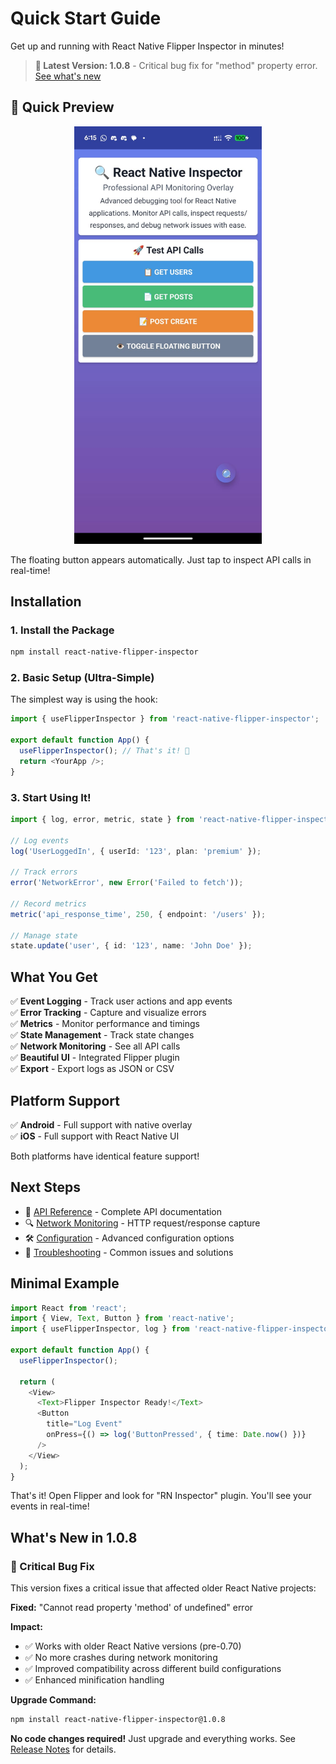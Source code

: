 # Quick Start Guide

Get up and running with React Native Flipper Inspector in minutes!

> **🎉 Latest Version: 1.0.8** - Critical bug fix for "method" property error. [See what's new](#whats-new-in-108)

## 📸 Quick Preview

<div align="center">
  <img src="../screenshots/floating-button.jpeg" width="300" alt="Floating Inspector Button">
</div>

The floating button appears automatically. Just tap to inspect API calls in real-time!

## Installation

### 1. Install the Package

```bash
npm install react-native-flipper-inspector
```

### 2. Basic Setup (Ultra-Simple)

The simplest way is using the hook:

```typescript
import { useFlipperInspector } from 'react-native-flipper-inspector';

export default function App() {
  useFlipperInspector(); // That's it! 🚀
  return <YourApp />;
}
```

### 3. Start Using It!

```typescript
import { log, error, metric, state } from 'react-native-flipper-inspector';

// Log events
log('UserLoggedIn', { userId: '123', plan: 'premium' });

// Track errors
error('NetworkError', new Error('Failed to fetch'));

// Record metrics
metric('api_response_time', 250, { endpoint: '/users' });

// Manage state
state.update('user', { id: '123', name: 'John Doe' });
```

## What You Get

✅ **Event Logging** - Track user actions and app events  
✅ **Error Tracking** - Capture and visualize errors  
✅ **Metrics** - Monitor performance and timings  
✅ **State Management** - Track state changes  
✅ **Network Monitoring** - See all API calls  
✅ **Beautiful UI** - Integrated Flipper plugin  
✅ **Export** - Export logs as JSON or CSV  

## Platform Support

✅ **Android** - Full support with native overlay  
✅ **iOS** - Full support with React Native UI  

Both platforms have identical feature support!

## Next Steps

- 📖 [API Reference](./api-reference.md) - Complete API documentation
- 🔍 [Network Monitoring](./network-monitoring.md) - HTTP request/response capture
- 🛠️ [Configuration](./configuration.md) - Advanced configuration options
- 🚨 [Troubleshooting](./troubleshooting.md) - Common issues and solutions

## Minimal Example

```typescript
import React from 'react';
import { View, Text, Button } from 'react-native';
import { useFlipperInspector, log } from 'react-native-flipper-inspector';

export default function App() {
  useFlipperInspector();

  return (
    <View>
      <Text>Flipper Inspector Ready!</Text>
      <Button
        title="Log Event"
        onPress={() => log('ButtonPressed', { time: Date.now() })}
      />
    </View>
  );
}
```

That's it! Open Flipper and look for "RN Inspector" plugin. You'll see your events in real-time!

## What's New in 1.0.8

### 🐛 Critical Bug Fix

This version fixes a critical issue that affected older React Native projects:

**Fixed:** "Cannot read property 'method' of undefined" error

**Impact:** 
- ✅ Works with older React Native versions (pre-0.70)
- ✅ No more crashes during network monitoring
- ✅ Improved compatibility across different build configurations
- ✅ Enhanced minification handling

**Upgrade Command:**
```bash
npm install react-native-flipper-inspector@1.0.8
```

**No code changes required!** Just upgrade and everything works. See [Release Notes](../RELEASE_NOTES_v1.0.8.md) for details.
